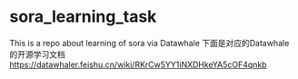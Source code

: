# sora_learning_task
This is a repo about learning of sora via Datawhale 
下面是对应的Datawhale的开源学习文档
https://datawhaler.feishu.cn/wiki/RKrCw5YY1iNXDHkeYA5cOF4qnkb
